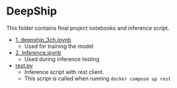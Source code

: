 # DeepShip
This folder contains final project notebooks and inference script.
 - [1. deepship_3ch.ipynb](./1.%20deepship_3ch.ipynb)
     - Used for training the model
 - [2. Inference.ipynb](./2.%20Inference.ipynb)
    - Used during inference testing
 - [rest.py](./rest.py)
    - Inference script with rest client.
    - This script is called when running `docker compose up rest`